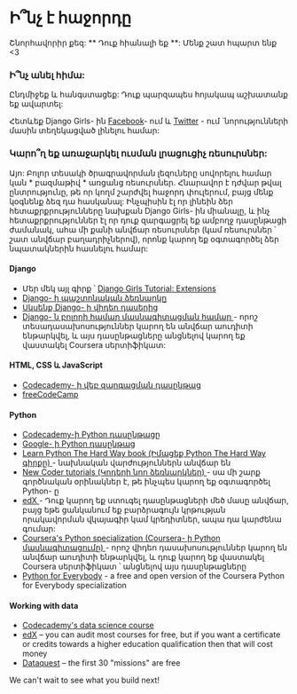 # Ի՞նչ է հաջորդը

Շնորհավորիր քեզ: ** Դուք հիանալի եք **: Մենք շատ հպարտ ենք <3

### Ի՞նչ անել հիմա:

Ընդմիջեք և հանգստացեք: Դուք պարզապես հոյակապ աշխատանք եք ավարտել:

Հետևեք Django Girls- ին [Facebook](http://facebook.com/djangogirls)- ում և [Twitter](https://twitter.com/djangogirls) - ում `նորությունների մասին տեղեկացված լինելու համար:

### Կարո՞ղ եք առաջարկել ուսման լրացուցիչ ռեսուրսներ:

Այո: Բոլոր տեսակի ծրագրավորման լեզուները սովորելու համար կան * բազմաթիվ * առցանց ռեսուրսներ. Հնարավոր է դժվար թվալ ընտրությունը, թե որ կողմ շարժվել հաջորդ փուլերում, բայց մենք կօգնենք ձեզ դա հասկանալ: Ինչպիսին էլ որ լինեին ձեր հետաքրքրությունները նախքան Django Girls- ին միանալը, և ինչ հետաքրքրություններ էլ որ դուք զարգացրել եք ամբողջ դասընթացի ժամանակ, ահա մի քանի անվճար ռեսուրսներ (կամ ռեսուրսներ ՝ շատ անվճար բաղադրիչներով), որոնք կարող եք օգտագործել ձեր նպատակներին հասնելու համար:

#### Django

- Մեր մեկ այլ գիրք ՝ [Django Girls Tutorial: Extensions](https://tutorial-extensions.djangogirls.org/)
- [Django- ի պաշտոնական ձեռնարկը](https://docs.djangoproject.com/en/2.2/intro/tutorial01/)
- [Սկսենք Django- ի վիդեո դասերից](http://www.gettingstartedwithdjango.com/)
- [ Django- ն բոլորի համար մասնագիտացման համար ](https://www.coursera.org/specializations/django) - որոշ տեսադասախոսություններ կարող են անվճար աուդիտի ենթարկվել, և այս դասընթացները անցնելով կարող եք վաստակել Coursera սերտիֆիկատ:

#### HTML, CSS և JavaScript

- [Codecademy- ի վեբ զարգացման դասընթաց](https://www.codecademy.com/learn/paths/web-development)
- [ freeCodeCamp](https://www.freecodecamp.org/)

#### Python

- [Codecademy-ի Python դասընթացը](https://www.codecademy.com/learn/learn-python)
- [ Google- ի Python դասընթաց](https://developers.google.com/edu/python/)
- [ Learn Python The Hard Way book (Իմացեք Python The Hard Way գիրքը) ](http://learnpythonthehardway.org/book/) - նախնական վարժություններն անվճար են
- [ New Coder tutorials (Կոդերի նոր ձեռնարկներ) ](http://newcoder.io/tutorials/) - սա մի շարք գործնական օրինակներ է, թե ինչպես կարող եք օգտագործել Python- ը
- [ edX ](https://www.edx.org/course?search_query=python) - Դուք կարող եք ստուգել դասընթացների մեծ մասը անվճար, բայց եթե ցանկանում եք բարձրագույն կրթության որակավորման վկայագիր կամ կրեդիտներ, ապա դա կարժենա գումար:
- [ Coursera's Python specialization (Coursera- ի Python մասնագիտացումը) ](https://www.coursera.org/specializations/python) - որոշ վիդեո դասախոսություններ կարող են անվճար աուդիտի ենթարկվել, և դուք կարող եք վաստակել Coursera սերտիֆիկատ ՝ անցնելով այս դասընթացները
- [Python for Everybody](https://www.py4e.com/) - a free and open version of the Coursera Python for Everybody specialization

#### Working with data

- [Codecademy's data science course](https://www.codecademy.com/learn/paths/data-science)
- [edX](https://www.edx.org/course/?search_query=python&subject=Data%20Analysis%20%26%20Statistics) – you can audit most courses for free, but if you want a certificate or credits towards a higher education qualification then that will cost money
- [Dataquest](https://www.dataquest.io/) – the first 30 "missions" are free

We can't wait to see what you build next!